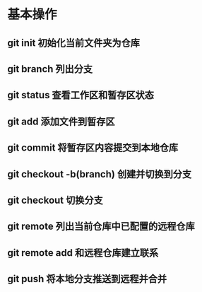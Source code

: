# 基本操作
## git init 初始化当前文件夹为仓库
## git branch 列出分支
## git status 查看工作区和暂存区状态
## git add 添加文件到暂存区
## git commit 将暂存区内容提交到本地仓库
## git checkout -b(branch) 创建并切换到分支
## git checkout 切换分支
## git remote 列出当前仓库中已配置的远程仓库
## git remote add 和远程仓库建立联系
## git push 将本地分支推送到远程并合并
